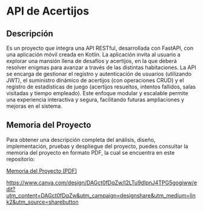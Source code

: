 # API de Acertijos

## Descripción

Es un proyecto que integra una API RESTful, desarrollada con FastAPI, con una aplicación móvil creada en Kotlin. La aplicación invita al usuario a explorar una mansión llena de desafíos y acertijos, en la que deberá resolver enigmas para avanzar a través de las distintas habitaciones. La API se encarga de gestionar el registro y autenticación de usuarios (utilizando JWT), el suministro dinámico de acertijos (con operaciones CRUD) y el registro de estadísticas de juego (acertijos resueltos, intentos fallidos, salas visitadas y tiempo empleado). Este enfoque modular y escalable permite una experiencia interactiva y segura, facilitando futuras ampliaciones y mejoras en el sistema.

## Memoria del Proyecto
Para obtener una descripción completa del análisis, diseño, implementación, pruebas y despliegue del proyecto, puedes consultar la memoria del proyecto en formato PDF, la cual se encuentra en este repositorio:

[Memoria del Proyecto (PDF)](https://github.com/alvarocille/RiddleFastAPI/blob/master/Cilleruelo_Sinovas_Alvaro_Memoria_ProyectoFinal_DAM24.pdf)

https://www.canva.com/design/DAGct0fDqZw/l2LTu9dIpnJ4TPG5gogiww/edit?utm_content=DAGct0fDqZw&utm_campaign=designshare&utm_medium=link2&utm_source=sharebutton
